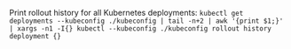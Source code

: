 Print rollout history for all Kubernetes deployments:
```kubectl get deployments --kubeconfig ./kubeconfig | tail -n+2 | awk '{print $1;}' | xargs -n1 -I{} kubectl --kubeconfig ./kubeconfig rollout history deployment {}```
